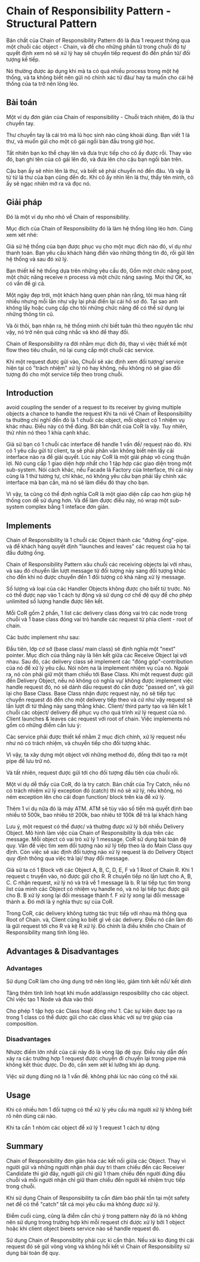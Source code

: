 # Chain of Responsibility Pattern - Structural Pattern
Bản chất của Chain of Responsibility Pattern đó là đưa 1 request thông qua một chuỗi các object - Chain, và để cho những phần tử trong chuỗi đó tự quyết định xem nó sẽ xử lý hay sẽ chuyển tiếp request đó đến phần tử/ đối tượng kế tiếp.

Nó thường được áp dụng khi mà ta có quá nhiều process trong một hệ thống, và ta không biết nên gửi nó chính xác từ đâu/ hay ta muốn cho cái hệ thống của ta trở nên lỏng lẻo.

## Bài toán
Một ví dụ đơn giản của Chain of responsibility - Chuỗi trách nhiệm, đó là thư chuyền tay.

Thư chuyền tay là cái trò mà lũ học sinh nào cũng khoái dùng. Bạn viết 1 lá thư, và muốn gửi cho một cô gái ngồi bàn đầu trong giờ học.

Tất nhiên bạn ko thể chạy lên và đưa trực tiếp cho cô ấy được rồi. Thay vào đó, bạn ghi tên của cô gái lên đó, và đưa lên cho cậu bạn ngồi bàn trên.

Cậu bạn ấy sẽ nhìn lên lá thư, và biết sẽ phải chuyển nó đến đâu. Và vậy là từ từ lá thư của bạn cũng đến đc. Khi cô ấy nhìn lên lá thư, thấy tên mình, cô ấy sẽ ngạc nhiên mở ra và đọc nó.

## Giải pháp
Đó là một ví dụ nho nhỏ về Chain of responsibility.

Mục đích của Chain of Responsibility đó là làm hệ thống lỏng lẻo hơn. Cùng xem xét nhé:

Giả sử hệ thống của bạn được phục vụ cho một mục đích nào đó, ví dụ như thanh toán. Bạn yêu cầu khách hàng điền vào những thông tin đó, rồi gửi lên hệ thống và sau đó xử lý.

Bạn thiết kế hệ thống dựa trên những yêu cầu đó, Gồm một chức năng post, một chức năng receive n process và một chức năng saving. Mọi thứ OK, ko có vấn đề gì cả.

Một ngày đẹp trời, một khách hàng quen phàn nàn rằng, tôi mua hàng rất nhiều nhưng mỗi lần như vậy lại phải điền lại cái hồ sơ đó. Tại sao anh không lấy hoặc cung cấp cho tôi những chức năng để có thể sử dụng lại những thông tin cũ.

Và ôi thôi, bạn nhận ra, hệ thống mình chỉ biết tuân thủ theo nguyên tắc như vậy, nó trở nên quá cứng nhắc và khó để thay đổi.

Chain of Responsibility ra đời nhằm mục đích đó, thay vì việc thiết kế một flow theo tiêu chuẩn, nó lại cung cấp một chuỗi các service.

Khi một request được gửi vào, Chuỗi sẽ xác định xem đối tượng/ service hiện tại có "trách nhiệm" xử lý nó hay không, nếu không nó sẽ giao đối tượng đó cho một service tiếp theo trong chuỗi.

## Introduction
avoid coupling the sender of a request to its receiver by giving multiple objects a chance to handle the request
Khi ta nói về Chain of Responsibility ta thường chỉ nghĩ đến đó là 1 chuỗi các object, mỗi object có 1 nhiệm vụ khác nhau. Điều này có thể đúng. Bởi bản chất của CoR là vậy. Tuy nhiên, thử nhìn nó theo 1 khía cạnh khác.

Giả sử bạn có 1 chuỗi các interface để handle 1 vấn đề/ request nào đó. Khi có 1 yêu cầu gửi từ client, ta sẽ phải phân vân không biết nên lấy cái interface nào ra để giải quyết. Lúc này CoR là một giải pháp vô cùng thuận lợi. Nó cung cấp 1 giao diện hợp nhất cho 1 tập hợp các giao diện trong một sub-system. Nói cách khác, nếu Facade là Factory của Interface, thì cái này cũng là 1 thứ tương tự, chỉ khác, nó không yêu cầu bạn phải lấy chính xác interface mà bạn cần, mà nó sẽ làm điều đó thay cho bạn.

Vì vậy, ta cũng có thể định nghĩa CoR là một giao diện cấp cao hơn giúp hệ thống con dễ sử dụng hơn. Và để làm được điều này, nó wrap một sub-system complex bằng 1 inteface đơn giản.

## Implements
Chain of Responsibility là 1 chuỗi các Object thành các "đường ống"-pipe. và để khách hàng quyết định "launches and leaves" các request của họ tại đầu đường ống.

Chain of Responsibility Pattern xâu chuỗi các receiving objects lại với nhau, và sau đó chuyển lần lượt message từ đối tượng này sang đối tượng khác cho đến khi nó được chuyển đến 1 đối tượng có khả năng xử lý message.

Số lượng và loại của các Handler Objects không được cho biết từ trước. Nó có thể được nạp vào 1 cách tự động và sử dụng cơ chế đệ quy để cho phép unlimited số lượng handle được liên kết.

Mỗi CoR gồm 2 phần, 1 list các delivery class đóng vai trò các node trong chuỗi và 1 base class đóng vai trò handle các request từ phía client - root of chain.

Các bước implement như sau:

Đầu tiên, lớp cơ sở (base class/ main class) sẽ định nghĩa một "next" pointer. Mục đích của thằng này là liên kết giữa các Receive Object lại với nhau.
Sau đó, các delivery class sẽ implement các "đóng góp"-contribution của nó để xử lý yêu cầu. Nói nôm na là implement nhiệm vụ của nó. Ngoài ra, nó còn phải giữ một tham chiếu tới Base Class.
Khi một request được gửi đến Delivery Object, nếu nó không có nghĩa vụ/ không được implement việc handle request đó, nó sẽ dánh dấu request đó cần được "passed on", và gửi lại cho Base Class. Base Class nhận được request này, nó sẽ tiếp tục chuyển request đó đến cho một delivery tiếp theo và cứ như vậy request sẽ lần lượt đi từ thằng này sang thằng khác.
Client/ third party tạo và liên kết 1 chuỗi các object/ delivery để phục vụ cho quá trình xử lý request của nó.
Client launches & leaves các request với root of chain.
Việc implements nó gồm có những điểm cần lưu ý:

Các service phải được thiết kế nhằm 2 mục đích chính, xử lý request nếu như nó có trách nhiệm, và chuyển tiếp cho đối tượng khác.

Vì vậy, ta xây dựng một object với những method đó, đồng thời tạo ra một pipe để lưu trữ nó.

Và tất nhiên, request được gửi tới cho đối tượng đầu tiên của chuỗi rồi.

Một ví dụ dễ thấy của CoR, đó là try catch. Bản chất của Try Catch, nếu nó có trách nhiệm xử lý exception đó (catch) thì nó sẽ xử lý, nếu không, nó ném exception lên cho cái đoạn function/ block trên kia để xử lý.

Thêm 1 ví dụ nữa đó là máy ATM. ATM sẽ tùy vào số tiền mà quyết định bao nhiều tờ 500k, bao nhiêu tờ 200k, bao nhiêu tờ 100k để trả lại khách hàng

Lưu ý, một request có thể được/ và thường được xử lý bởi nhiều Delivery Object. Mô hình làm việc của Chain of Responsibility là dựa trên các message. Mỗi object có vai trò xử lý 1 message. CoR sử dụng bài toán đệ quy. Vấn đề việc tìm xem đối tượng nào xử lý tiếp theo là do Main Class quy định. Còn việc sẽ xác định đối tượng nào xử lý request là do Delivery Object quy định thông qua việc trả lại/ thay đổi message.

Giả sử ta có 1 Block với các Object A, B, C, D, E, F và 1 Root of Chain R. Khi 1 request c truyền vào, nó được gửi cho R. R chuyển tiếp nó lần lượt cho A, B, C. C nhận request, xử lý nó và trả về 1 message là b. R lại tiếp tục tìm trong list của mình các Object có nhiệm vụ handle nó, và nó lại tiếp tục được gửi cho B. B xử lý xong lại đối message thành f. F xử lý xong lại đổi message thành a. Đó mới là ý nghĩa thực sự của CoR.

Trong CoR, các delivery không tương tác trực tiếp với nhau mà thông qua Root of Chain. và, Client cũng ko biết gì về các delivery. Điều nó cần làm đó là gửi request tới cho R và kệ R xử lý. Đó chính là điều khiến cho Chain of Responsibility mang tính lỏng lẻo.

## Advantages & Disadvantages
### Advantages
Sử dụng CoR làm cho ứng dụng trở nên lỏng lẻo, giảm tính kết nối/ kết dính

Tăng thêm tính linh hoạt khi muốn add/assign resposibility cho các object. Chỉ việc tạo 1 Node và đưa vào thôi

Cho phép 1 tập hợp các Class hoạt động như 1. Các sự kiện được tạo ra trong 1 class có thể được gửi cho các class khác với sự trợ giúp của composition.

### Disadvantages
Nhược điểm lớn nhất của cái này đó là vòng lặp đệ quy. Điều này dẫn đến xảy ra các trường hợp 1 request được chuyển đi chuyển lại trong pipe mà không kết thúc được. Do đó, cần xem xét kĩ lưỡng khi áp dụng.

Việc sử dụng đúng nó là 1 vấn đề. không phải lúc nào cũng có thể xài.

## Usage
Khi có nhiều hơn 1 đối tượng có thể xử lý yêu cầu mà người xử lý không biết rõ nên dùng cái nào.

Khi ta cần 1 nhóm các object để xử lý 1 request 1 cách tự dộng

## Summary
Chain of Responsibility đơn giản hóa các kết nối giữa các Object. Thay vì người gửi và những người nhận phải duy trì tham chiếu đến các Receiver Candidate thì giờ đây, người gửi chỉ giữ 1 tham chiếu đến người đứng đầu chuỗi và mỗi người nhận chỉ giữ tham chiếu đến người kế nhiệm trực tiếp trong chuỗi.

Khi sử dụng Chain of Responsibility ta cần đảm bảo phải tồn tại một safety net để có thể "catch" tất cả mọi yêu cầu mà không được xử lý.

Điểm cuối cùng, cũng là điểm cần chú ý trong pattern này đó là nó không nên sử dụng trong trường hợp khi mỗi request chỉ được xử lý bởi 1 object hoặc khi client object bieets service nào sẽ handle request đó.

Sử dụng Chain of Responsiblity phải cực kì cẩn thận. Nếu xài ko đúng thì cái request đó sẽ gửi vòng vòng và không hồi kết vì Chain of Responsibility sử dụng bài toán đệ quy.
